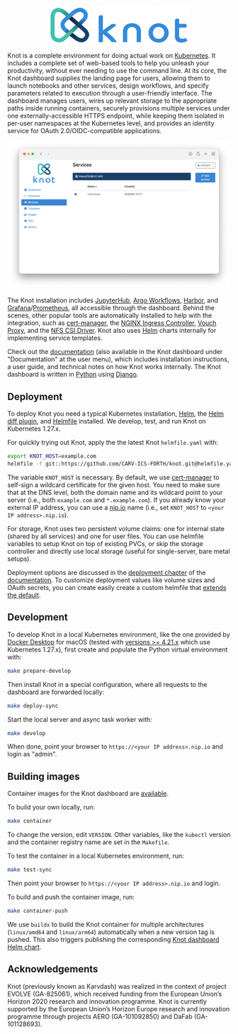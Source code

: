 <p align="center">
  <img src="https://github.com/CARV-ICS-FORTH/knot/raw/master/docs/images/logo.png" alt="Knot logo" width="320">
</p>

Knot is a complete environment for doing actual work on [Kubernetes](https://kubernetes.io). It includes a complete set of web-based tools to help you unleash your productivity, without ever needing to use the command line. At its core, the Knot dashboard supplies the landing page for users, allowing them to launch notebooks and other services, design workflows, and specify parameters related to execution through a user-friendly interface. The dashboard manages users, wires up relevant storage to the appropriate paths inside running containers, securely provisions multiple services under one externally-accessible HTTPS endpoint, while keeping them isolated in per-user namespaces at the Kubernetes level, and provides an identity service for OAuth 2.0/OIDC-compatible applications.

![Knot services screen](https://github.com/CARV-ICS-FORTH/knot/raw/master/docs/images/services-screen.png)

The Knot installation includes [JupyterHub](https://jupyter.org/hub), [Argo Workflows](https://argoproj.github.io/workflows), [Harbor](https://goharbor.io), and [Grafana](https://grafana.com)/[Prometheus](https://prometheus.io), all accessible through the dashboard. Behind the scenes, other popular tools are automatically installed to help with the integration, such as [cert-manager](https://cert-manager.io), the [NGINX Ingress Controller](https://kubernetes.github.io/ingress-nginx/), [Vouch Proxy](https://github.com/vouch/vouch-proxy), and the [NFS CSI Driver](https://github.com/kubernetes-csi/csi-driver-nfs). Knot also uses [Helm](https://helm.sh) charts internally for implementing service templates.

Check out the [documentation](https://carv-ics-forth.github.io/knot/docs/) (also available in the Knot dashboard under "Documentation" at the user menu), which includes installation instructions, a user guide, and technical notes on how Knot works internally. The Knot dashboard is written in [Python](https://www.python.org) using [Django](https://www.djangoproject.com).

## Deployment

To deploy Knot you need a typical Kubernetes installation, [Helm](https://helm.sh), the [Helm diff plugin](https://github.com/databus23/helm-diff), and [Helmfile](https://github.com/roboll/helmfile) installed. We develop, test, and run Knot on Kubernetes 1.27.x.

For quickly trying out Knot, apply the the latest Knot `helmfile.yaml` with:
```bash
export KNOT_HOST=example.com
helmfile -f git::https://github.com/CARV-ICS-FORTH/knot.git@helmfile.yaml sync
```

The variable `KNOT_HOST` is necessary. By default, we use [cert-manager](https://cert-manager.io) to self-sign a wildcard certificate for the given host. You need to make sure that at the DNS level, both the domain name and its wildcard point to your server (i.e., both `example.com` and `*.example.com`). If you already know your external IP address, you can use a [nip.io](http://nip.io) name (i.e., set `KNOT_HOST` to `<your IP address>.nip.io`).

For storage, Knot uses two persistent volume claims: one for internal state (shared by all services) and one for user files. You can use helmfile variables to setup Knot on top of existing PVCs, or skip the storage controller and directly use local storage (useful for single-server, bare metal setups).

Deployment options are discussed in the [deployment chapter](https://carv-ics-forth.github.io/knot/docs/deployment.html) of the [documentation](https://carv-ics-forth.github.io/knot/docs/). To customize deployment values like volume sizes and OAuth secrets, you can create easily create a custom helmfile that [extends the default](https://helmfile.readthedocs.io/en/latest/#configuration).

## Development

To develop Knot in a local Kubernetes environment, like the one provided by [Docker Desktop](https://www.docker.com/products/docker-desktop) for macOS (tested with [versions >= 4.21.x](https://docs.docker.com/docker-for-mac/release-notes/) which use Kubernetes 1.27.x), first create and populate the Python virtual environment with:
```bash
make prepare-develop
```

Then install Knot in a special configuration, where all requests to the dashboard are forwarded locally:
```bash
make deploy-sync
```

Start the local server and async task worker with:
```bash
make develop
```

When done, point your browser to `https://<your IP address>.nip.io` and login as "admin".

## Building images

Container images for the Knot dashboard are [available](https://hub.docker.com/r/carvicsforth/knot).

To build your own locally, run:
```bash
make container
```

To change the version, edit `VERSION`. Other variables, like the `kubectl` version and the container registry name are set in the `Makefile`.

To test the container in a local Kubernetes environment, run:
```bash
make test-sync
```

Then point your browser to `https://<your IP address>.nip.io` and login.

To build and push the container image, run:
```bash
make container-push
```

We use `buildx` to build the Knot container for multiple architectures (`linux/amd64` and `linux/arm64`) automatically when a new version tag is pushed. This also triggers publishing the corresponding [Knot dashboard Helm chart](https://github.com/CARV-ICS-FORTH/knot/blob/master/chart/knot/README.md).

## Acknowledgements

Knot (previously known as Karvdash) was realized in the context of project EVOLVE (GA-825061), which received funding from the European Union’s Horizon 2020 research and innovation programme. Knot is currently supported by the European Union’s Horizon Europe research and innovation programme through projects AERO (GA-101092850) and DaFab (GA-101128693).
